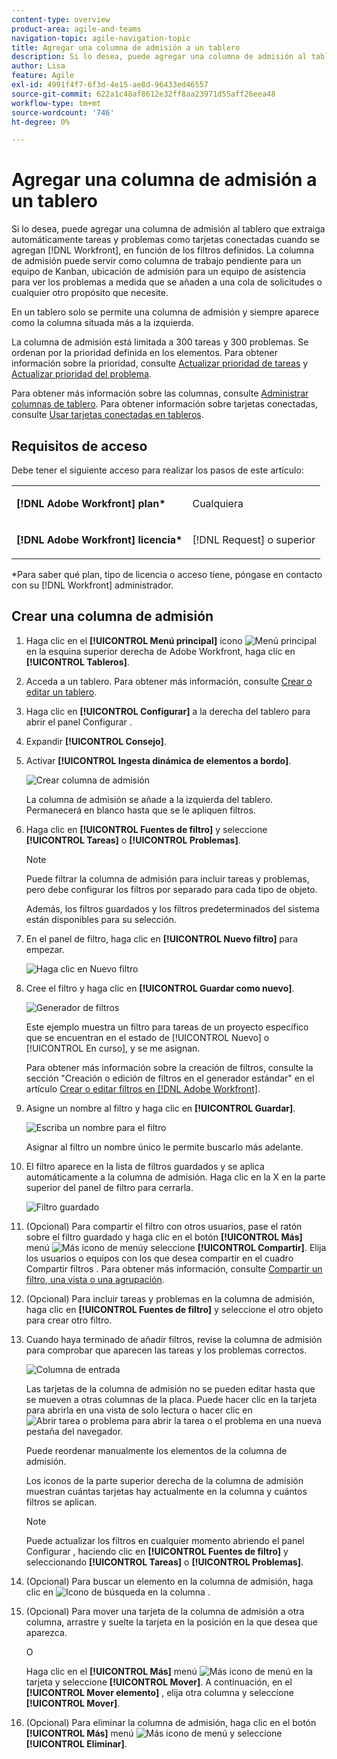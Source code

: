 ```yaml
---
content-type: overview
product-area: agile-and-teams
navigation-topic: agile-navigation-topic
title: Agregar una columna de admisión a un tablero
description: Si lo desea, puede agregar una columna de admisión al tablero que extraiga automáticamente tareas y problemas como tarjetas conectadas cuando se agregan en Workfront, en función de los filtros definidos.
author: Lisa
feature: Agile
exl-id: 4991f4f7-6f3d-4e15-ae8d-96433ed46557
source-git-commit: 622a1c48af8612e32ff8aa23971d55aff26eea48
workflow-type: tm+mt
source-wordcount: '746'
ht-degree: 0%

---
```


# Agregar una columna de admisión a un tablero

Si lo desea, puede agregar una columna de admisión al tablero que extraiga automáticamente tareas y problemas como tarjetas conectadas cuando se agregan [!DNL Workfront], en función de los filtros definidos. La columna de admisión puede servir como columna de trabajo pendiente para un equipo de Kanban, ubicación de admisión para un equipo de asistencia para ver los problemas a medida que se añaden a una cola de solicitudes o cualquier otro propósito que necesite.

En un tablero solo se permite una columna de admisión y siempre aparece como la columna situada más a la izquierda.

La columna de admisión está limitada a 300 tareas y 300 problemas. Se ordenan por la prioridad definida en los elementos. Para obtener información sobre la prioridad, consulte [Actualizar prioridad de tareas](/help/quicksilver/manage-work/tasks/task-information/task-priority.md) y [Actualizar prioridad del problema](/help/quicksilver/manage-work/issues/issue-information/update-issue-priority.md).

Para obtener más información sobre las columnas, consulte [Administrar columnas de tablero](/help/quicksilver/agile/get-started-with-boards/manage-board-columns.md). Para obtener información sobre tarjetas conectadas, consulte [Usar tarjetas conectadas en tableros](/help/quicksilver/agile/get-started-with-boards/connected-cards.md).

## Requisitos de acceso

Debe tener el siguiente acceso para realizar los pasos de este artículo:

<table style="table-layout:auto"> 
 <col> 
 </col> 
 <col> 
 </col> 
 <tbody> 
  <tr> 
   <td role="rowheader"><strong>[!DNL Adobe Workfront] plan*</strong></td> 
   <td> <p>Cualquiera</p> </td> 
  </tr> 
  <tr> 
   <td role="rowheader"><strong>[!DNL Adobe Workfront] licencia*</strong></td> 
   <td> <p>[!DNL Request] o superior</p> </td> 
  </tr> 
 </tbody> 
</table>

&#42;Para saber qué plan, tipo de licencia o acceso tiene, póngase en contacto con su [!DNL Workfront] administrador.

## Crear una columna de admisión

1. Haga clic en el **[!UICONTROL Menú principal]** icono ![Menú principal](assets/main-menu-icon.png) en la esquina superior derecha de Adobe Workfront, haga clic en **[!UICONTROL Tableros]**.
1. Acceda a un tablero. Para obtener más información, consulte [Crear o editar un tablero](../../agile/get-started-with-boards/create-edit-board.md).
1. Haga clic en **[!UICONTROL Configurar]** a la derecha del tablero para abrir el panel Configurar .
1. Expandir **[!UICONTROL Consejo]**.
1. Activar **[!UICONTROL Ingesta dinámica de elementos a bordo]**.

   ![Crear columna de admisión](assets/create-intake-column2.png)

   La columna de admisión se añade a la izquierda del tablero. Permanecerá en blanco hasta que se le apliquen filtros.

1. Haga clic en **[!UICONTROL Fuentes de filtro]** y seleccione **[!UICONTROL Tareas]** o **[!UICONTROL Problemas]**.

   >[!NOTE]
   >
   >Puede filtrar la columna de admisión para incluir tareas y problemas, pero debe configurar los filtros por separado para cada tipo de objeto.
   >
   >Además, los filtros guardados y los filtros predeterminados del sistema están disponibles para su selección.

1. En el panel de filtro, haga clic en **[!UICONTROL Nuevo filtro]** para empezar.

   ![Haga clic en Nuevo filtro](assets/intake-filter-dialog5.png)

1. Cree el filtro y haga clic en **[!UICONTROL Guardar como nuevo]**.

   ![Generador de filtros](assets/intake-filter-dialog6.png)

   Este ejemplo muestra un filtro para tareas de un proyecto específico que se encuentran en el estado de [!UICONTROL Nuevo] o [!UICONTROL En curso], y se me asignan.

   Para obtener más información sobre la creación de filtros, consulte la sección &quot;Creación o edición de filtros en el generador estándar&quot; en el artículo [Crear o editar filtros en [!DNL Adobe Workfront]](/help/quicksilver/reports-and-dashboards/reports/reporting-elements/create-filters.md).

1. Asigne un nombre al filtro y haga clic en **[!UICONTROL Guardar]**.

   ![Escriba un nombre para el filtro](assets/intake-filter-dialog7.png)

   Asignar al filtro un nombre único le permite buscarlo más adelante.

1. El filtro aparece en la lista de filtros guardados y se aplica automáticamente a la columna de admisión. Haga clic en la X en la parte superior del panel de filtro para cerrarla.

   ![Filtro guardado](assets/intake-filter-dialog8.png)

1. (Opcional) Para compartir el filtro con otros usuarios, pase el ratón sobre el filtro guardado y haga clic en el botón **[!UICONTROL Más]** menú ![Más icono de menú](assets/more-icon-spectrum.png)y seleccione **[!UICONTROL Compartir]**. Elija los usuarios o equipos con los que desea compartir en el cuadro Compartir filtros . Para obtener más información, consulte [Compartir un filtro, una vista o una agrupación](/help/quicksilver/reports-and-dashboards/reports/reporting-elements/share-filter-view-grouping.md).
1. (Opcional) Para incluir tareas y problemas en la columna de admisión, haga clic en **[!UICONTROL Fuentes de filtro]** y seleccione el otro objeto para crear otro filtro.
1. Cuando haya terminado de añadir filtros, revise la columna de admisión para comprobar que aparecen las tareas y los problemas correctos.

   ![Columna de entrada](assets/intake-column-added3.png)

   Las tarjetas de la columna de admisión no se pueden editar hasta que se mueven a otras columnas de la placa. Puede hacer clic en la tarjeta para abrirla en una vista de solo lectura o hacer clic en ![Abrir tarea o problema](assets/boards-launch-icon.png) para abrir la tarea o el problema en una nueva pestaña del navegador.

   Puede reordenar manualmente los elementos de la columna de admisión.

   Los iconos de la parte superior derecha de la columna de admisión muestran cuántas tarjetas hay actualmente en la columna y cuántos filtros se aplican.

   >[!NOTE]
   >
   >Puede actualizar los filtros en cualquier momento abriendo el panel Configurar , haciendo clic en **[!UICONTROL Fuentes de filtro]** y seleccionando **[!UICONTROL Tareas]** o **[!UICONTROL Problemas]**.

1. (Opcional) Para buscar un elemento en la columna de admisión, haga clic en ![Icono de búsqueda](assets/search-icon.png) en la columna .
1. (Opcional) Para mover una tarjeta de la columna de admisión a otra columna, arrastre y suelte la tarjeta en la posición en la que desea que aparezca.

   O

   Haga clic en el **[!UICONTROL Más]** menú ![Más icono de menú](assets/more-icon-spectrum.png) en la tarjeta y seleccione **[!UICONTROL Mover]**. A continuación, en el **[!UICONTROL Mover elemento]** , elija otra columna y seleccione **[!UICONTROL Mover]**.

1. (Opcional) Para eliminar la columna de admisión, haga clic en el botón **[!UICONTROL Más]** menú ![Más icono de menú](assets/more-icon-spectrum.png) y seleccione **[!UICONTROL Eliminar]**.
